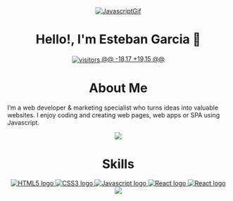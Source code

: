 <div align="center">
  <a href="https://github.com/Codereggs">
    <img src="https://user-images.githubusercontent.com/45549901/90172680-fb428780-dd68-11ea-92f9-5318a4de6d06.gif" alt="JavascriptGif"/>
  </a>
  <h1 align="center"><b>Hello!, I'm Esteban Garcia 👋</b></h1>
</div>

<div align="center">
  <a href="https://github.com/Codereggs">
    <img align="center" alt="visitors" src="https://gpvc.arturio.dev/Codereggs" />
@@ -18,17 +19,15 @@
  </a>
</div>

<h1 align="center">About Me</h1>
<p aling="center">I’m a web developer & marketing specialist who turns ideas into valuable websites. I enjoy coding and creating web pages, web apps or SPA using Javascript.  </p>
<div align="center">
  <a href="https://github.com/Codereggs">
    <img src="https://github-readme-stats.vercel.app/api?username=Codereggs&show_icons=true&count_private=true&theme=dark"/>
  </a>
</div>

<h1 align="center">Skills</h1>

<div align="center">
 <a href="https://lenguajehtml.com/">
    <img src="https://img.shields.io/badge/HTML5-E34F26?style=for-the-badge&logo=html5&logoColor=white" alt="HTML5 logo"/>
  </a>
    <a href="https://developer.mozilla.org/es/docs/Web/CSS">
    <img src="https://img.shields.io/badge/CSS3-1572B6?style=for-the-badge&logo=css3&logoColor=white" alt="CSS3 logo"/>
  </a>
  <a href="https://developer.mozilla.org/es/docs/Web/JavaScript">
    <img src="https://img.shields.io/badge/JavaScript-323330?style=for-the-badge&logo=javascript&logoColor=F7DF1E" alt="Javascript logo"/>
  </a>
  <a href="https://es.reactjs.org/">
    <img src="https://img.shields.io/badge/React-black?style=for-the-badge&logo=react&logoColor=61DBFB" alt="React logo"/>
  </a>
   <a href="https://insomnia.rest/">
    <img src="https://img.shields.io/badge/Insomnia-black?style=for-the-badge&logo=insomnia&logoColor=2e0c85" alt="React logo"/>
  </a>
 
  
  

</div>
<div align="center">
  <a href="https://github.com/Codereggs">
  <img src="https://github-readme-stats.vercel.app/api/top-langs/?username=Codereggs&layout=compact&theme=tokyonight"/>
  </a>
</div>
